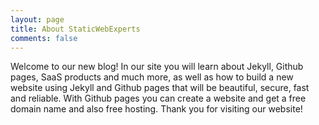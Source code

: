 ```yaml
---
layout: page
title: About StaticWebExperts
comments: false
---
```


Welcome to our new blog! In our site you will learn about Jekyll, Github pages, SaaS products and much more, as well as how to build a new website using Jekyll and Github pages that will be beautiful, secure, fast and reliable. With Github pages you can create a website and get a free domain name and also free hosting. Thank you for visiting our website!

